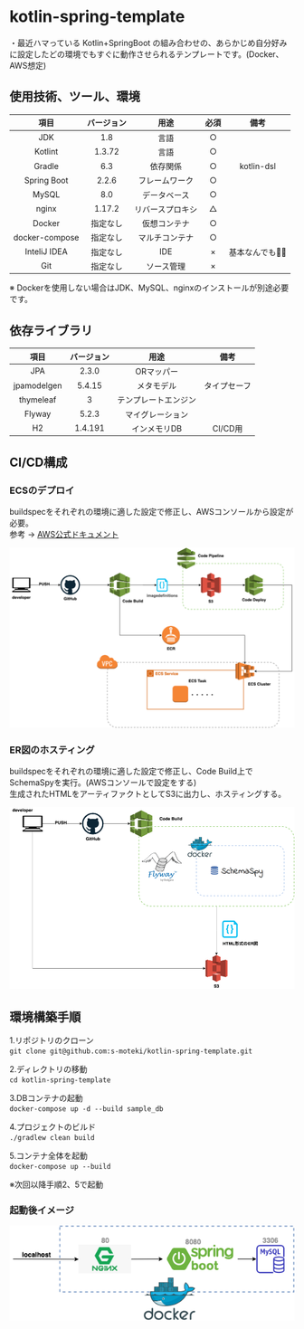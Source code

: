 # kotlin-spring-template  

・最近ハマっている Kotlin+SpringBoot の組み合わせの、あらかじめ自分好みに設定したどの環境でもすぐに動作させられるテンプレートです。(Docker、AWS想定)  

## 使用技術、ツール、環境

| 項目 | バージョン | 用途 | 必須 | 備考 |
|:-----------:|:-----------:|:-----------:|:-----------:|:-----------:|
| JDK | 1.8 | 言語 | ○ |  |
| Kotlint | 1.3.72 | 言語 | ○ |  |
| Gradle | 6.3 | 依存関係 | ○ | kotlin-dsl |
| Spring Boot | 2.2.6 | フレームワーク | ○ | |
| MySQL | 8.0 | データベース | ○ |  |
| nginx | 1.17.2 | リバースプロキシ | △ |  |
| Docker | 指定なし | 仮想コンテナ | ○ |  |
| docker-compose | 指定なし | マルチコンテナ | ○ |  |
| InteliJ IDEA | 指定なし | IDE | × | 基本なんでも🙆‍♂️ |
| Git | 指定なし | ソース管理 | × | |  

※ Dockerを使用しない場合はJDK、MySQL、nginxのインストールが別途必要です。

## 依存ライブラリ  

| 項目 | バージョン | 用途 |  備考 |
|:-----------:|:-----------:|:-----------:|:-----------:|
| JPA | 2.3.0 | ORマッパー | |
| jpamodelgen | 5.4.15 | メタモデル | タイプセーフ |
| thymeleaf | 3 | テンプレートエンジン | |
| Flyway | 5.2.3 | マイグレーション |  |
| H2 | 1.4.191 | インメモリDB | CI/CD用 |

## CI/CD構成  

### ECSのデプロイ  

buildspecをそれぞれの環境に適した設定で修正し、AWSコンソールから設定が必要。  
参考 → [AWS公式ドキュメント](https://aws.amazon.com/jp/premiumsupport/knowledge-center/codepipeline-github-enterprise-ecs-app/ "AWS")  

![ESC構成図](./doc/codepipeline-ecs.png)

### ER図のホスティング

buildspecをそれぞれの環境に適した設定で修正し、Code Build上でSchemaSpyを実行。(AWSコンソールで設定をする)  
生成されたHTMLをアーティファクトとしてS3に出力し、ホスティングする。

![ESC構成図](./doc/schema-spy.png)

## 環境構築手順  

1.リポジトリのクローン  
`git clone git@github.com:s-moteki/kotlin-spring-template.git`  

2.ディレクトリの移動  
`cd kotlin-spring-template`

3.DBコンテナの起動  
`docker-compose up -d --build sample_db`

4.プロジェクトのビルド  
`./gradlew clean build`  

5.コンテナ全体を起動  
`docker-compose up --build`  

※次回以降手順2、5で起動

### 起動後イメージ
![コンテナイメージ](./doc/container.png)

